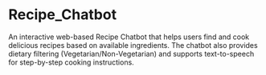 # Recipe_Chatbot
An interactive web-based Recipe Chatbot that helps users find and cook delicious recipes based on available ingredients. The chatbot also provides dietary filtering (Vegetarian/Non-Vegetarian) and supports text-to-speech for step-by-step cooking instructions.
